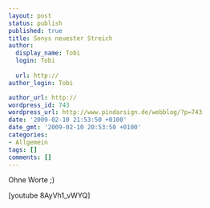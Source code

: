 ```yaml
---
layout: post
status: publish
published: true
title: Sonys neuester Streich
author:
  display_name: Tobi
  login: Tobi
  
  url: http://
author_login: Tobi

author_url: http://
wordpress_id: 743
wordpress_url: http://www.pindarsign.de/webblog/?p=743
date: '2009-02-10 21:53:50 +0100'
date_gmt: '2009-02-10 20:53:50 +0100'
categories:
- Allgemein
tags: []
comments: []
---
```

<p>Ohne Worte ;)</p>
<p>[youtube 8AyVh1_vWYQ]</p>
